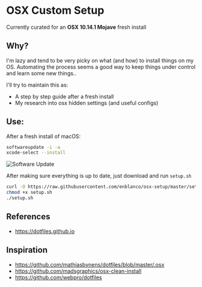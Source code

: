 # OSX Custom Setup
Currently curated for an **OSX 10.14.1 Mojave** fresh install

## Why?

I'm lazy and tend to be very picky on what (and how) to install things on my OS. Automating the process seems a good way to keep things under control and learn some new things..

I'll try to maintain this as:
- A step by step guide after a fresh install
- My research into osx hidden settings (and useful configs)
 

## Use:
After a fresh install of macOS:
```bash
softwareupdate -i -a
xcode-select --install
````
![Software Update](http://f.cl.ly/items/0O0p1b081B2I421r2z2y/Screen%20Shot%202013-11-23%20at%201.27.56%20PM.png)

After making sure everything is up to date, just download and run `setup.sh` 

```bash
curl -O https://raw.githubusercontent.com/enblanco/osx-setup/master/setup.sh
chmod +x setup.sh
./setup.sh
````


## References

- https://dotfiles.github.io


## Inspiration

- https://github.com/mathiasbynens/dotfiles/blob/master/.osx
- https://github.com/madsgraphics/osx-clean-install
- https://github.com/webpro/dotfiles


